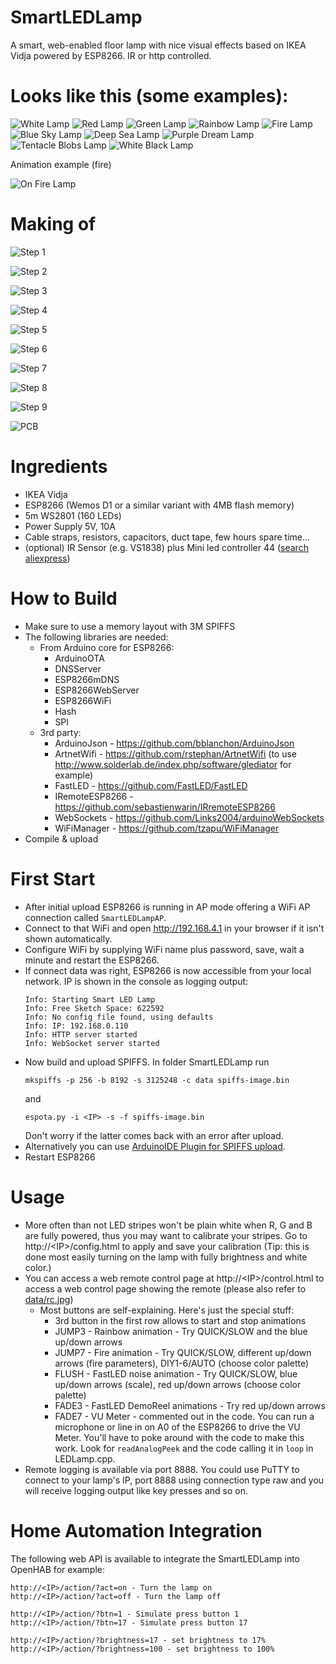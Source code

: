 # SmartLEDLamp

A smart, web-enabled floor lamp with nice visual effects based on IKEA Vidja powered by ESP8266.
IR or http controlled.

# Looks like this (some examples):

![White Lamp](assets/lamp_white.png) ![Red Lamp](assets/lamp_red.png) ![Green Lamp](assets/lamp_green.png) ![Rainbow Lamp](assets/lamp_rainbow.png) ![Fire Lamp](assets/lamp_fire.png) ![Blue Sky Lamp](assets/lamp_bluesky.png) ![Deep Sea Lamp](assets/lamp_deepsea.png) ![Purple Dream Lamp](assets/lamp_purpledream.png) ![Tentacle Blobs Lamp](assets/lamp_tentacleblobs.png) ![White Black Lamp](assets/lamp_whiteblack.png)

Animation example (fire)

![On Fire Lamp](assets/lamp_onfire.gif)


# Making of

![Step 1](assets/makingof01.png) 

![Step 2](assets/makingof02.png) 

![Step 3](assets/makingof03.png)  

![Step 4](assets/makingof04.png)

![Step 5](assets/makingof05.png)

![Step 6](assets/makingof06.png)

![Step 7](assets/makingof07.png)

![Step 8](assets/makingof08.png)

![Step 9](assets/makingof09.png)

![PCB](PCB/LEDLamp_pcb.png)


# Ingredients
* IKEA Vidja
* ESP8266 (Wemos D1 or a similar variant with 4MB flash memory)
* 5m WS2801 (160 LEDs)
* Power Supply 5V, 10A
* Cable straps, resistors, capacitors, duct tape, few hours spare time...
* (optional) IR Sensor (e.g. VS1838) plus Mini led controller 44 ([search aliexpress](https://de.aliexpress.com/wholesale?SearchText=remote+control+44))

# How to Build
* Make sure to use a memory layout with 3M SPIFFS
* The following libraries are needed:
  * From Arduino core for ESP8266:
    * ArduinoOTA
    * DNSServer
    * ESP8266mDNS
    * ESP8266WebServer
    * ESP8266WiFi
    * Hash
    * SPI
  * 3rd party:
    * ArduinoJson - https://github.com/bblanchon/ArduinoJson
    * ArtnetWifi - https://github.com/rstephan/ArtnetWifi (to use http://www.solderlab.de/index.php/software/glediator for example)
    * FastLED - https://github.com/FastLED/FastLED
    * IRemoteESP8266 - https://github.com/sebastienwarin/IRremoteESP8266
    * WebSockets - https://github.com/Links2004/arduinoWebSockets
    * WiFiManager - https://github.com/tzapu/WiFiManager
* Compile & upload

# First Start
* After initial upload ESP8266 is running in AP mode offering a WiFi AP connection called `SmartLEDLampAP`.
* Connect to that WiFi and open http://192.168.4.1 in your browser if it isn't shown automatically.
* Configure WiFi by supplying WiFi name plus password, save, wait a minute and restart the ESP8266.
* If connect data was right, ESP8266 is now accessible from your local network. IP is shown in the console as logging output:
  ```
  Info: Starting Smart LED Lamp
  Info: Free Sketch Space: 622592
  Info: No config file found, using defaults
  Info: IP: 192.168.0.110
  Info: HTTP server started
  Info: WebSocket server started
  ```
* Now build and upload SPIFFS. In folder SmartLEDLamp run
  ```
  mkspiffs -p 256 -b 8192 -s 3125248 -c data spiffs-image.bin
  ```
  and
  ```
  espota.py -i <IP> -s -f spiffs-image.bin
  ```
  Don't worry if the latter comes back with an error after upload.
* Alternatively you can use [ArduinoIDE Plugin for SPIFFS upload](https://github.com/esp8266/arduino-esp8266fs-plugin).
* Restart ESP8266

# Usage
* More often than not LED stripes won't be plain white when R, G and B are fully powered, thus you may want to calibrate your stripes. Go to http://&lt;IP&gt;/config.html to apply and save your calibration (Tip: this is done most easily turning on the lamp with fully brightness and white color.)
* You can access a web remote control page at http://&lt;IP&gt;/control.html to access a web control page showing the remote (please also refer to [data/rc.jpg](data/rc.jpg)) 
  * Most buttons are self-explaining. Here's just the special stuff:
    * 3rd button in the first row allows to start and stop animations
    * JUMP3 - Rainbow animation - Try QUICK/SLOW and the blue up/down arrows
    * JUMP7 - Fire animation - Try QUICK/SLOW, different up/down arrows (fire parameters), DIY1-6/AUTO (choose color palette)
    * FLUSH - FastLED noise animation - Try QUICK/SLOW, blue up/down arrows (scale), red up/down arrows (choose color palette) 
    * FADE3 - FastLED DemoReel animations - Try red up/down arrows
    * FADE7 - VU Meter - commented out in the code. You can run a microphone or line in on A0 of the ESP8266 to drive the VU Meter. You'll have to poke around with the code to make this work. Look for `readAnalogPeek` and the code calling it in `loop` in LEDLamp.cpp.
* Remote logging is available via port 8888. You could use PuTTY to connect to your lamp's IP, port 8888 using connection type raw and you will receive logging output like key presses and so on.

# Home Automation Integration
The following web API is available to integrate the SmartLEDLamp into OpenHAB for example:
```
http://<IP>/action/?act=on - Turn the lamp on
http://<IP>/action/?act=off - Turn the lamp off

http://<IP>/action/?btn=1 - Simulate press button 1
http://<IP>/action/?btn=17 - Simulate press button 17

http://<IP>/action/?brightness=17 - set brightness to 17%
http://<IP>/action/?brightness=100 - set brightness to 100%
```
